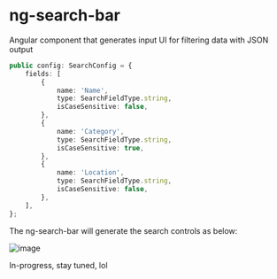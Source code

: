 # ng-search-bar
Angular component that generates input UI for filtering data with JSON output

```typescript
public config: SearchConfig = {
	fields: [
		{
			name: 'Name',
			type: SearchFieldType.string,
			isCaseSensitive: false,
		},
		{
			name: 'Category',
			type: SearchFieldType.string,
			isCaseSensitive: true,
		},
		{
			name: 'Location',
			type: SearchFieldType.string,
			isCaseSensitive: false,
		},
	],
};
```

The ng-search-bar will generate the search controls as below:

![image](https://github.com/ryowu/ng-search-bar/assets/4537570/1617912d-0898-4977-8f8a-5e0116043250)

In-progress, stay tuned, lol
